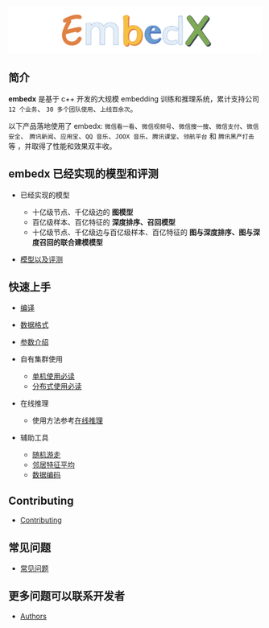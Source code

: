 ![logo](docs/images/logo.png)

## 简介

**embedx** 是基于 c++ 开发的大规模 embedding 训练和推理系统，累计支持公司 `12 个业务`、 `30 多个团队使用`、`上线百余次`。

以下产品落地使用了 embedx: `微信看一看`、`微信视频号`、`微信搜一搜`、`微信支付`、`微信安全`、
`腾讯新闻`、`应用宝`、`QQ 音乐`、`JOOX 音乐`、`腾讯课堂`、`领航平台` 和 `腾讯黑产打击` 等 ，并取得了性能和效果双丰收。

## **embedx** 已经实现的模型和评测

- 已经实现的模型

  - 十亿级节点、千亿级边的 **图模型**
  - 百亿级样本、百亿特征的 **深度排序、召回模型**
  - 十亿级节点、千亿级边与百亿级样本、百亿特征的 **图与深度排序、图与深度召回的联合建模模型**

- [模型以及评测](docs/model.md)

## 快速上手

- [编译](docs/compile.md)
- [数据格式](docs/data_format.md)
- [参数介绍](docs/param.md)
- 自有集群使用

  - [单机使用必读](docs/intro_to_using_single.md)
  - [分布式使用必读](docs/intro_to_using_dist.md)

- 在线推理

  - 使用方法参考[在线推理](docs/inference.md)

- 辅助工具

  - [随机游走](docs/random_walk.md)
  - [邻居特征平均](docs/average_feature.md)
  - [数据编码](docs/encode.md)

## Contributing

- [Contributing](CONTRIBUTING.md)

## 常见问题

- [常见问题](docs/faq.md)

## 更多问题可以联系开发者

- [Authors](docs/AUTHORS.md)
